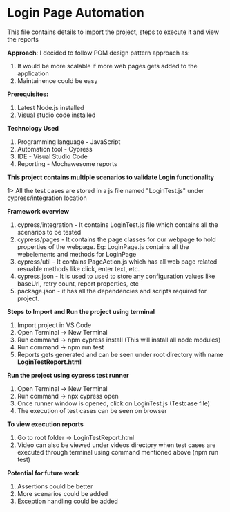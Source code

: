 # Login Page Automation 

This file contains details to import the project, steps to execute it and view the reports

**Approach**: I decided to follow POM design pattern approach as:  
 1. It would be more scalable if more web pages gets added to the application
 2. Maintainence could be easy

**Prerequisites:**
1. Latest Node.js installed
2. Visual studio code installed


**Technology Used**  
1. Programming language - JavaScript
2. Automation tool - Cypress
3. IDE - Visual Studio Code
4. Reporting - Mochawesome reports


**This project contains multiple scenarios to validate Login functionality**

 1> All the test cases are stored in a js file named "LoginTest.js" under cypress/integration location
 
 
**Framework overview** 

 1. cypress/integration - It contains LoginTest.js file which contains all the scenarios to be tested
 2. cypress/pages - It contains the page classes for our webpage to hold properties of the webpage. Eg: LoginPage.js contains all the webelements and methods for LoginPage
 3. cypress/util - It contains PageAction.js which has all web page related resuable methods like click, enter text, etc.
 4. cypress.json - It is used to used to store any configuration values like baseUrl, retry count, report properties, etc
 5. package.json - it has all the dependencies and scripts required for project.

 
**Steps to Import and Run the project using terminal**

 1. Import project in VS Code
 2. Open Terminal -> New Terminal
 3. Run command -> npm cypress install (This will install all node modules) 
 4. Run command -> npm run test
 5. Reports gets generated and can be seen under root directory with name **LoginTestReport.html**

**Run the project using cypress test runner** 
 1. Open Terminal -> New Terminal
 2. Run command -> npx cypress open
 3. Once runner window is opened, click on LoginTest.js (Testcase file) 
 4. The execution of test cases can be seen on browser

**To view execution reports**

 1. Go to root folder -> LoginTestReport.html
 2. Video can also be viewed under videos directory when test cases are executed through terminal using command mentioned above (npm run test)


**Potential for future work**
 1. Assertions could be better
 2. More scenarios could be added
 3. Exception handling could be added